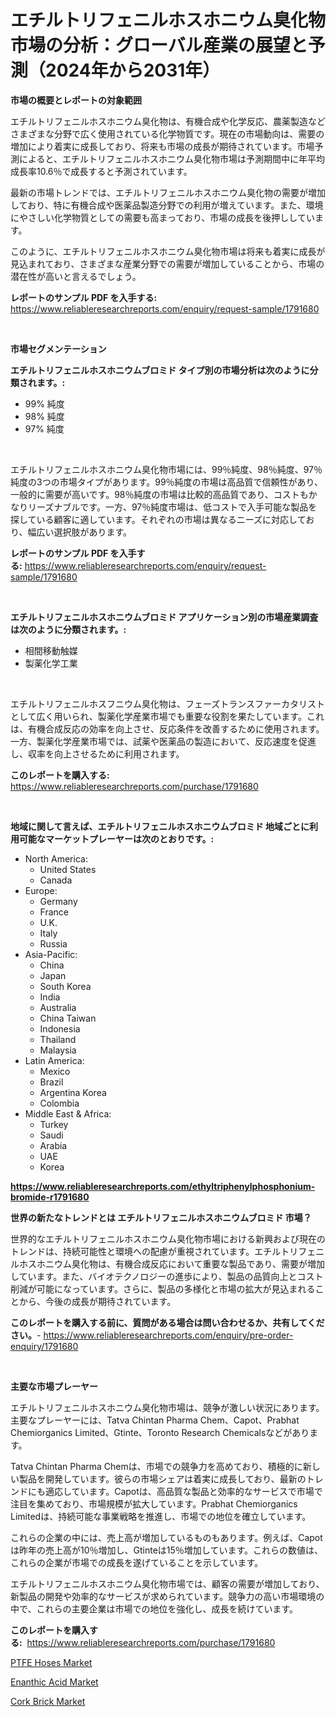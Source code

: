 <p><h1>エチルトリフェニルホスホニウム臭化物市場の分析：グローバル産業の展望と予測（2024年から2031年）</h1></p><p><strong>市場の概要とレポートの対象範囲</strong></p>
<p><p>エチルトリフェニルホスホニウム臭化物は、有機合成や化学反応、農薬製造などさまざまな分野で広く使用されている化学物質です。現在の市場動向は、需要の増加により着実に成長しており、将来も市場の成長が期待されています。市場予測によると、エチルトリフェニルホスホニウム臭化物市場は予測期間中に年平均成長率10.6％で成長すると予測されています。</p><p>最新の市場トレンドでは、エチルトリフェニルホスホニウム臭化物の需要が増加しており、特に有機合成や医薬品製造分野での利用が増えています。また、環境にやさしい化学物質としての需要も高まっており、市場の成長を後押ししています。</p><p>このように、エチルトリフェニルホスホニウム臭化物市場は将来も着実に成長が見込まれており、さまざまな産業分野での需要が増加していることから、市場の潜在性が高いと言えるでしょう。</p></p>
<p><strong>レポートのサンプル PDF を入手する:</strong> <a href="https://www.reliableresearchreports.com/enquiry/request-sample/1791680">https://www.reliableresearchreports.com/enquiry/request-sample/1791680</a></p>
<p>&nbsp;</p>
<p><strong>市場セグメンテーション</strong></p>
<p><strong>エチルトリフェニルホスホニウムブロミド タイプ別の市場分析は次のように分類されます。:</strong></p>
<p><ul><li>99% 純度</li><li>98% 純度</li><li>97% 純度</li></ul></p>
<p>&nbsp;</p>
<p><p>エチルトリフェニルホスホニウム臭化物市場には、99％純度、98％純度、97％純度の3つの市場タイプがあります。99％純度の市場は高品質で信頼性があり、一般的に需要が高いです。98％純度の市場は比較的高品質であり、コストもかなりリーズナブルです。一方、97％純度市場は、低コストで入手可能な製品を探している顧客に適しています。それぞれの市場は異なるニーズに対応しており、幅広い選択肢があります。</p></p>
<p><strong>レポートのサンプル PDF を入手する:</strong>&nbsp;<a href="https://www.reliableresearchreports.com/enquiry/request-sample/1791680">https://www.reliableresearchreports.com/enquiry/request-sample/1791680</a></p>
<p>&nbsp;</p>
<p><strong> エチルトリフェニルホスホニウムブロミド アプリケーション別の市場産業調査は次のように分類されます。:</strong></p>
<p><ul><li>相間移動触媒</li><li>製薬化学工業</li></ul></p>
<p>&nbsp;</p>
<p><p>エチルトリフェニルホスフニウム臭化物は、フェーズトランスファーカタリストとして広く用いられ、製薬化学産業市場でも重要な役割を果たしています。これは、有機合成反応の効率を向上させ、反応条件を改善するために使用されます。一方、製薬化学産業市場では、試薬や医薬品の製造において、反応速度を促進し、収率を向上させるために利用されます。</p></p>
<p><strong>このレポートを購入する:</strong>&nbsp; <a href="https://www.reliableresearchreports.com/purchase/1791680">https://www.reliableresearchreports.com/purchase/1791680</a></p>
<p>&nbsp;</p>
<p><strong>地域に関して言えば、エチルトリフェニルホスホニウムブロミド 地域ごとに利用可能なマーケットプレーヤーは次のとおりです。:</strong></p>
<p><ul>
    <li>
        North America:
        <ul>
            <li>United States</li>
            <li>Canada</li>
        </ul>
    </li>
    <li>
        Europe:
        <ul>
            <li>Germany</li>
            <li>France</li>
            <li>U.K.</li>
            <li>Italy</li>
            <li>Russia</li>
        </ul>
    </li>
    <li>
        Asia-Pacific:
        <ul>
            <li>China</li>
            <li>Japan</li>
            <li>South Korea</li>
            <li>India</li>
            <li>Australia</li>
            <li>China Taiwan</li>
            <li>Indonesia</li>
            <li>Thailand</li>
            <li>Malaysia</li>
        </ul>
    </li>
    <li>
        Latin America:
        <ul>
            <li>Mexico</li>
            <li>Brazil</li>
            <li>Argentina Korea</li>
            <li>Colombia</li>
        </ul>
    </li>
    <li>
        Middle East & Africa:
        <ul>
            <li>Turkey</li>
            <li>Saudi</li>
            <li>Arabia</li>
            <li>UAE</li>
            <li>Korea</li>
        </ul>
    </li>
    </ul></p>
<p><strong><a href="https://www.reliableresearchreports.com/ethyltriphenylphosphonium-bromide-r1791680">https://www.reliableresearchreports.com/ethyltriphenylphosphonium-bromide-r1791680</a></strong>&nbsp;</p>
<p><strong>世界の新たなトレンドとは エチルトリフェニルホスホニウムブロミド 市場？</strong></p>
<p><p>世界的なエチルトリフェニルホスホニウム臭化物市場における新興および現在のトレンドは、持続可能性と環境への配慮が重視されています。エチルトリフェニルホスホニウム臭化物は、有機合成反応において重要な製品であり、需要が増加しています。また、バイオテクノロジーの進歩により、製品の品質向上とコスト削減が可能になっています。さらに、製品の多様化と市場の拡大が見込まれることから、今後の成長が期待されています。</p></p>
<p><strong>このレポートを購入する前に、質問がある場合は問い合わせるか、共有してください。</strong>- <a href="https://www.reliableresearchreports.com/enquiry/pre-order-enquiry/1791680">https://www.reliableresearchreports.com/enquiry/pre-order-enquiry/1791680</a></p>
<p>&nbsp;</p>
<p><strong>主要な市場プレーヤー</strong></p>
<p><p>エチルトリフェニルホスホニウム臭化物市場は、競争が激しい状況にあります。主要なプレーヤーには、Tatva Chintan Pharma Chem、Capot、Prabhat Chemiorganics Limited、Gtinte、Toronto Research Chemicalsなどがあります。</p><p>Tatva Chintan Pharma Chemは、市場での競争力を高めており、積極的に新しい製品を開発しています。彼らの市場シェアは着実に成長しており、最新のトレンドにも適応しています。Capotは、高品質な製品と効率的なサービスで市場で注目を集めており、市場規模が拡大しています。Prabhat Chemiorganics Limitedは、持続可能な事業戦略を推進し、市場での地位を確立しています。</p><p>これらの企業の中には、売上高が増加しているものもあります。例えば、Capotは昨年の売上高が10％増加し、Gtinteは15％増加しています。これらの数値は、これらの企業が市場での成長を遂げていることを示しています。</p><p>エチルトリフェニルホスホニウム臭化物市場では、顧客の需要が増加しており、新製品の開発や効率的なサービスが求められています。競争力の高い市場環境の中で、これらの主要企業は市場での地位を強化し、成長を続けています。</p></p>
<p><strong>このレポートを購入する:</strong>&nbsp;&nbsp;<a href="https://www.reliableresearchreports.com/purchase/1791680">https://www.reliableresearchreports.com/purchase/1791680</a></p>
<p><p><a href="https://www.linkedin.com/pulse/insights-ptfe-hoses-market-size-analysing-share-trends-8yl7e?trackingId=bJL0ivGYpw77Rz1yk%2BgI%2BA%3D%3D">PTFE Hoses Market</a></p><p><a href="https://www.linkedin.com/pulse/enanthic-acid-market-research-report-forecasted-period-xacce?trackingId=jA5ZXmqrnLf0hBLAEsz8Yg%3D%3D">Enanthic Acid Market</a></p><p><a href="https://www.linkedin.com/pulse/cork-brick-market-size-reflecting-forecast-till-2031-type-37rme?trackingId=7lL%2BdeiVZu73j7fU9HH0dQ%3D%3D">Cork Brick Market</a></p></p>